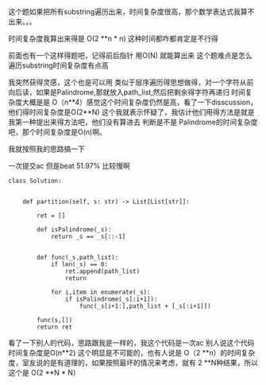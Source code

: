 这个题如果把所有substring遍历出来，时间复杂度很高，那个数学表达式我算不出来。。。

时间复杂度我算出来得是 O(2 **n * n)  这种时间都咋都肯定是不行得

前面也有一个这样得题吧，记得前后指针 用O(N) 就能算出来 这个题难点是怎么遍历substring时间复杂度有点高

我突然获得灵感，这个也是可以用 类似于层序遍历得思想做得，对一个字符从前向后读，如果是Palindrome,那就放入path_list,然后把剩余得字符再递归 时间复杂度大概是是  O（n\*\*4）感觉这个时间复杂度仍然是高，看了一下disscussion，他们得时间复杂度是O(2\*\*N) 这个我就表示怀疑了，我估计他们用得方法是就是我第一种提出来得方法吧，他们没有算进去 判断是不是 Palindrome的时间复杂度吧，那个时间复杂度是O(n)啊。

我就按照我的思路搞一下

一次提交ac 但是beat 51.97% 比较慢啊

```
class Solution:
    
    
    def partition(self, s: str) -> List[List[str]]:
        
        ret = []
        
        def isPalindrome(_s):
            return _s == _s[::-1]
        
        
        def func(_s,path_list):
            if len(_s) == 0:
                ret.append(path_list)
                return
            
            for i,item in enumerate(_s):
                if isPalindrome(_s[:i+1]):
                    func(_s[i+1:],path_list + [_s[:i+1]])
        
        func(s,[])
        return ret
```

看了一下别人的代码，思路跟我是一样的，我这个代码是一次ac   别人说这个代码时间复杂度是O(n**2) 这个明显是不可能的，也有人说是 O（2 **n）的时间复杂度，室友说的是有道理的，如果按照最坏的情况来考虑，就有 2 **N种结果，所以这个是 O(2 **N * N）